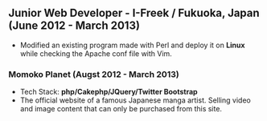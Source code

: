 ## **Junior Web Developer** - I-Freek / Fukuoka, Japan (June 2012 - March 2013)

- Modified an existing program made with Perl and deploy it on **Linux** while checking the Apache conf file with Vim.


### Momoko Planet (Augst 2012 - March 2013)

- Tech Stack: **php/Cakephp/JQuery/Twitter Bootstrap**
- The official website of a famous Japanese manga artist. Selling video and image content that can only be purchased from this site.